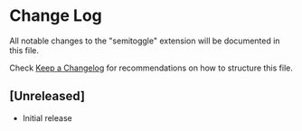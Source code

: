 # Change Log

All notable changes to the "semitoggle" extension will be documented in this file.

Check [Keep a Changelog](http://keepachangelog.com/) for recommendations on how to structure this file.

## [Unreleased]

- Initial release